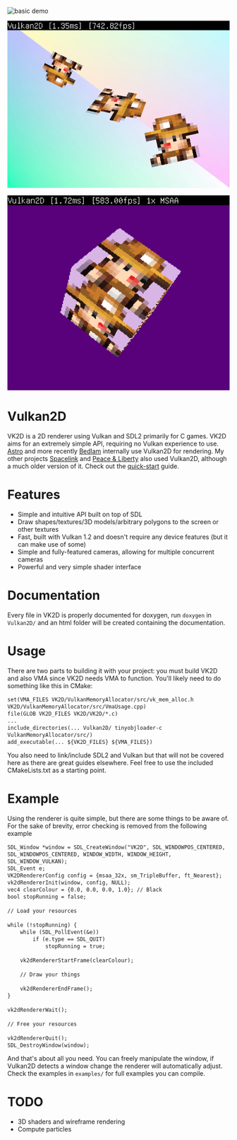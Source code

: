 ![basic demo](https://i.imgur.com/InP0Sou.gif)

![another demo](assets/gif.gif)

![another demo](examples/retrolook/example.gif)

Vulkan2D
========
VK2D is a 2D renderer using Vulkan and SDL2 primarily for C games. VK2D aims for an extremely
simple API, requiring no Vulkan experience to use. [Astro](https://github.com/PaoloMazzon/Astro)
and more recently [Bedlam](https://github.com/PaoloMazzon/Bedlam) internally use Vulkan2D for
rendering. My other projects [Spacelink](https://github.com/PaoloMazzon/Spacelink) and
[Peace & Liberty](https://github.com/PaoloMazzon/PeacenLiberty) also used Vulkan2D, although
a much older version of it. Check out the [quick-start](docs/QuickStart.md) guide.

Features
========

 + Simple and intuitive API built on top of SDL
 + Draw shapes/textures/3D models/arbitrary polygons to the screen or other textures
 + Fast, built with Vulkan 1.2 and doesn't require any device features (but it can make use of some)
 + Simple and fully-featured cameras, allowing for multiple concurrent cameras
 + Powerful and very simple shader interface

Documentation
=============
Every file in VK2D is properly documented for doxygen, run `doxygen` in `Vulkan2D/` and an html
folder will be created containing the documentation.

Usage
=====
There are two parts to building it with your project: you must build VK2D and also VMA since
VK2D needs VMA to function. You'll likely need to do something like this in CMake:

    set(VMA_FILES VK2D/VulkanMemoryAllocator/src/vk_mem_alloc.h VK2D/VulkanMemoryAllocator/src/VmaUsage.cpp)
    file(GLOB VK2D_FILES VK2D/VK2D/*.c)
    ...
    include_directories(... Vulkan2D/ tinyobjloader-c VulkanMemoryAllocator/src/)
    add_executable(... ${VK2D_FILES} ${VMA_FILES})
   
You also need to link/include SDL2 and Vulkan but that will not be covered here as there are 
great guides elsewhere. Feel free to use the included CMakeLists.txt as a starting point.

Example
=======
Using the renderer is quite simple, but there are some things to be aware of. For the sake
of brevity, error checking is removed from the following example

    SDL_Window *window = SDL_CreateWindow("VK2D", SDL_WINDOWPOS_CENTERED, SDL_WINDOWPOS_CENTERED, WINDOW_WIDTH, WINDOW_HEIGHT, SDL_WINDOW_VULKAN);
   	SDL_Event e;
   	VK2DRendererConfig config = {msaa_32x, sm_TripleBuffer, ft_Nearest};
    vk2dRendererInit(window, config, NULL);
    vec4 clearColour = {0.0, 0.0, 0.0, 1.0}; // Black
    bool stopRunning = false;
    
    // Load your resources
    
   	while (!stopRunning) {
   		while (SDL_PollEvent(&e))
   			if (e.type == SDL_QUIT)
   				stopRunning = true;
    
   		vk2dRendererStartFrame(clearColour);
   		
   		// Draw your things
   		
   		vk2dRendererEndFrame();
   	}
    
   	vk2dRendererWait();
   	
   	// Free your resources
   	
   	vk2dRendererQuit();
   	SDL_DestroyWindow(window);

And that's about all you need. You can freely manipulate the window, if Vulkan2D detects
a window change the renderer will automatically adjust. Check the examples in `examples/`
for full examples you can compile.

TODO
====

 + 3D shaders and wireframe rendering
 + Compute particles